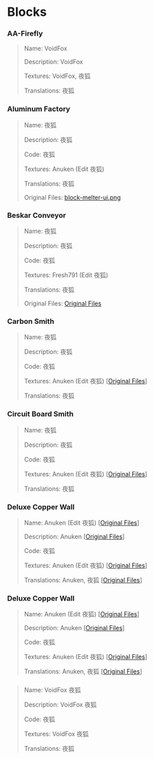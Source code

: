 # Blocks

### AA-Firefly
> Name: VoidFox
> 
> Description: VoidFox
> 
> Textures: VoidFox, 夜狐
> 
> Translations: 夜狐

### Aluminum Factory
> Name: 夜狐
> 
> Description: 夜狐
> 
> Code: 夜狐
> 
> Textures: Anuken (Edit 夜狐)
> 
> Translations: 夜狐
>
> Original Files: [block-melter-ui.png](https://mindustrygame.github.io/wiki/images/block-melter-ui.png)

### Beskar Conveyor
> Name: 夜狐
> 
> Description: 夜狐
> 
> Code: 夜狐
> 
> Textures: Fresh791 (Edit 夜狐)
> 
> Translations: 夜狐
>
> Original Files: [Original Files](https://github.com/Fresh791/Fading-Revelations/tree/main/sprites/blocks/conveyors/surge-alloy)

### Carbon Smith
> Name: 夜狐
> 
> Description: 夜狐
> 
> Code: 夜狐
> 
> Textures: Anuken (Edit 夜狐) [[Original Files](https://mindustrygame.github.io/wiki/images/block-separator-ui.png)]
> 
> Translations: 夜狐

### Circuit Board Smith
> Name: 夜狐
> 
> Description: 夜狐
> 
> Code: 夜狐
> 
> Textures: Anuken (Edit 夜狐) [[Original Files](https://mindustrygame.github.io/wiki/images/block-incinerator-ui.png)]
> 
> Translations: 夜狐

### Deluxe Copper Wall
> Name: Anuken (Edit 夜狐) [[Original Files](https://mindustrygame.github.io/wiki/blocks/187-copper-wall/)]
> 
> Description: Anuken [[Original Files](https://mindustrygame.github.io/wiki/blocks/187-copper-wall/)]
> 
> Code: 夜狐
> 
> Textures: Anuken (Edit 夜狐) [[Original Files](https://mindustrygame.github.io/wiki/images/block-scrap-wall-gigantic-ui.png)]
> 
> Translations: Anuken, 夜狐 [[Original Files](https://mindustrygame.github.io/wiki/blocks/187-copper-wall/)]

### Deluxe Copper Wall
> Name: Anuken (Edit 夜狐) [[Original Files](https://mindustrygame.github.io/wiki/blocks/187-copper-wall/)]
> 
> Description: Anuken [[Original Files](https://mindustrygame.github.io/wiki/blocks/187-copper-wall/)]
> 
> Code: 夜狐
> 
> Textures: Anuken (Edit 夜狐) [[Original Files](https://mindustrygame.github.io/wiki/images/block-scrap-wall-gigantic-ui.png)]
> 
> Translations: Anuken, 夜狐 [[Original Files](https://mindustrygame.github.io/wiki/blocks/187-copper-wall/)]

### 
> Name: VoidFox 夜狐
> 
> Description: VoidFox 夜狐
> 
> Code: 夜狐
> 
> Textures: VoidFox 夜狐
> 
> Translations: 夜狐
